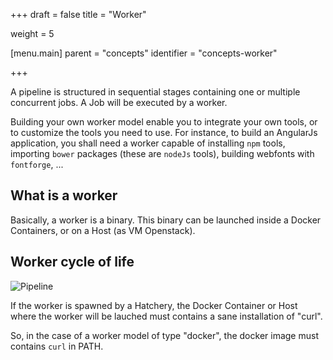 +++
draft = false
title = "Worker"

weight = 5

[menu.main]
parent = "concepts"
identifier = "concepts-worker"

+++

A pipeline is structured in sequential stages containing one or multiple concurrent jobs. A Job will be executed by a worker.

Building your own worker model enable you to integrate your own tools, or to customize the tools you need to use. For instance, to build an AngularJs application, you shall need a worker capable of installing `npm` tools, importing `bower` packages (these are `nodeJs` tools), building webfonts with `fontforge`, ...

## What is a worker

Basically, a worker is a binary. This binary can be launched inside a Docker Containers, or on a Host (as VM Openstack).

## Worker cycle of life

![Pipeline](/images/concepts_worker_flow.png)

If the worker is spawned by a Hatchery, the Docker Container or Host where the worker will be lauched must contains a sane installation of "curl".

So, in the case of a worker model of type "docker", the docker image must contains `curl` in PATH.
